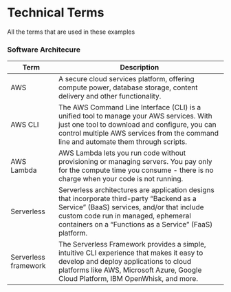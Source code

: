 # Technical Terms

All the terms that are used in these examples

### Software Architecure
| Term                 | Description                                                                                                                                                                                                                               |
|----------------------| ----------------------------------------------------------------------------------------------------------------------------------------------------------------------------------------------------------------------------------------- |
| AWS                  | A secure cloud services platform, offering compute power, database storage, content delivery and other functionality.                                                                                                                     |
| AWS CLI              | The AWS Command Line Interface (CLI) is a unified tool to manage your AWS services. With just one tool to download and configure, you can control multiple AWS services from the command line and automate them through scripts.          |
| AWS Lambda           | AWS Lambda lets you run code without provisioning or managing servers. You pay only for the compute time you consume - there is no charge when your code is not running.                                                                  |
| Serverless           | Serverless architectures are application designs that incorporate third-party “Backend as a Service” (BaaS) services, and/or that include custom code run in managed, ephemeral containers on a “Functions as a Service” (FaaS) platform. |
| Serverless framework | The Serverless Framework provides a simple, intuitive CLI experience that makes it easy to develop and deploy applications to cloud platforms like AWS, Microsoft Azure, Google Cloud Platform, IBM OpenWhisk, and more.                  |

